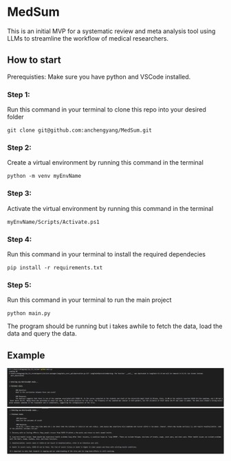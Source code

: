 # MedSum
This is an initial MVP for a systematic review and meta analysis tool using LLMs to streamline the workflow of medical researchers.

## How to start

Prerequisties: Make sure you have python and VSCode installed. 
### Step 1:
Run this command in your terminal to clone this repo into your desired folder
```
git clone git@github.com:anchengyang/MedSum.git
```

### Step 2:
Create a virtual environment by running this command in the terminal
```
python -m venv myEnvName
```

### Step 3:
Activate the virtual environment by running this command in the terminal
```
myEnvName/Scripts/Activate.ps1
```

### Step 4:
Run this command in your terminal to install the required dependecies
```
pip install -r requirements.txt
```

### Step 5:
Run this command in your terminal to run the main project
```
python main.py
```
The program should be running but i takes awhile to fetch the data, load the data and query the data.

## Example
![alt text](utils/screenshots/image-1.png)
![alt text](utils/screenshots/image.png)